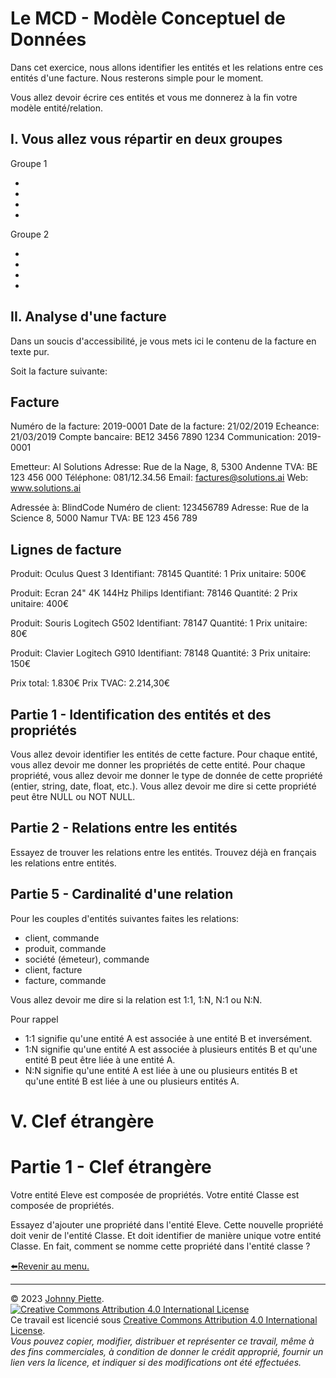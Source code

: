 # Le MCD - Modèle Conceptuel de Données

Dans cet exercice, nous allons identifier les entités et les relations entre ces entités d'une facture. Nous resterons simple pour le moment.

Vous allez devoir écrire ces entités et vous me donnerez à la fin votre modèle entité/relation.

## I. Vous allez vous répartir en deux groupes

Groupe 1

-
-
-
-

Groupe 2

-
-
-
-

## II. Analyse d'une facture

Dans un soucis d'accessibilité, je vous mets ici le contenu de la facture en texte pur.

Soit la facture suivante:

Facture
-------
Numéro de la facture: 2019-0001
Date de la facture: 21/02/2019
Echeance: 21/03/2019
Compte bancaire: BE12 3456 7890 1234
Communication: 2019-0001


Emetteur: AI Solutions
Adresse: Rue de la Nage, 8, 5300 Andenne
TVA: BE 123 456 000
Téléphone: 081/12.34.56
Email: factures@solutions.ai
Web: www.solutions.ai

Adressée à: BlindCode
Numéro de client: 123456789
Adresse: Rue de la Science 8, 5000 Namur
TVA: BE 123 456 789

Lignes de facture
---------------
Produit: Oculus Quest 3
Identifiant: 78145
Quantité: 1
Prix unitaire: 500€

Produit: Ecran 24" 4K 144Hz Philips
Identifiant: 78146
Quantité: 2
Prix unitaire: 400€

Produit: Souris Logitech G502
Identifiant: 78147
Quantité: 1
Prix unitaire: 80€

Produit: Clavier Logitech G910
Identifiant: 78148
Quantité: 3
Prix unitaire: 150€

Prix total: 1.830€
Prix TVAC: 2.214,30€

## Partie 1 - Identification des entités et des propriétés

Vous allez devoir identifier les entités de cette facture. Pour chaque entité, vous allez devoir me donner les propriétés de cette entité. Pour chaque propriété, vous allez devoir me donner le type de donnée de cette propriété (entier, string, date, float, etc.). Vous allez devoir me dire si cette propriété peut être NULL ou NOT NULL.

## Partie 2 - Relations entre les entités

Essayez de trouver les relations entre les entités. Trouvez déjà en français les relations entre entités.

## Partie 5 - Cardinalité d'une relation
Pour les couples d'entités suivantes faites les relations:
- client, commande
- produit, commande
- société (émeteur), commande
- client, facture
- facture, commande


Vous allez devoir me dire si la relation est 1:1, 1:N, N:1 ou N:N.

Pour rappel
- 1:1 signifie qu'une entité A est associée à une entité B et inversément.
- 1:N signifie qu'une entité A est associée à plusieurs entités B et qu'une entité B peut être liée à une entité A. 
- N:N signifie qu'une entité A est liée à une ou plusieurs entités B et qu'une entité B est liée à une ou plusieurs entités A.


V. Clef étrangère
=================

Partie 1 - Clef étrangère 
========
Votre entité Eleve  est composée de propriétés.
Votre entité Classe est composée de propriétés.

Essayez d'ajouter une propriété dans l'entité Eleve.
Cette nouvelle propriété doit venir de l'entité Classe. Et doit identifier de manière unique votre entité Classe.
En fait, comment se nomme cette propriété dans l'entité classe ?

[:arrow_left:Revenir au menu.](../README.md)

---
&copy; 2023 [Johnny Piette](https://github.com/ZamBoyle).  
[![Creative Commons Attribution 4.0 International License](https://i.creativecommons.org/l/by/4.0/88x31.png)](https://creativecommons.org/licenses/by/4.0/)  
Ce travail est licencié sous [Creative Commons Attribution 4.0 International License](https://creativecommons.org/licenses/by/4.0/).   
_Vous pouvez copier, modifier, distribuer et représenter ce travail, même à des fins commerciales, à condition de donner le crédit approprié, fournir un lien vers la licence, et indiquer si des modifications ont été effectuées._


